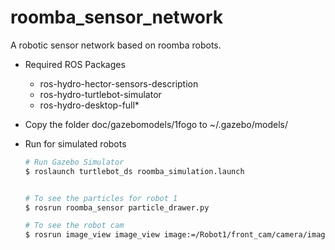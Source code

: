 roomba_sensor_network
=====================

A robotic sensor network based on roomba robots.

* Required ROS Packages
    - ros-hydro-hector-sensors-description
    - ros-hydro-turtlebot-simulator
    - ros-hydro-desktop-full*

* Copy the folder doc/gazebomodels/1fogo to ~/.gazebo/models/

* Run for simulated robots
    ```bash
    # Run Gazebo Simulator
    $ roslaunch turtlebot_ds roomba_simulation.launch


    # To see the particles for robot 1
    $ rosrun roomba_sensor particle_drawer.py

    # To see the robot cam
    $ rosrun image_view image_view image:=/Robot1/front_cam/camera/image
    ```



